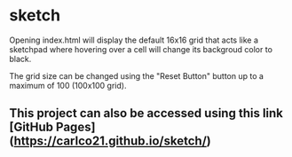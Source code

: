 # sketch

Opening index.html will display the default 16x16 grid that acts like a sketchpad where hovering over a cell will change its backgroud color to black. 

The grid size can be changed using the "Reset Button" button up to a maximum of 100 (100x100 grid).

## **This project can also be accessed using this link [GitHub Pages] (https://carlco21.github.io/sketch/)**